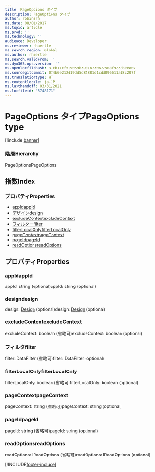 ```yaml
---
title: PageOptions タイプ
description: PageOptions タイプ
author: robinarh
ms.date: 08/01/2017
ms.topic: article
ms.prod: ''
ms.technology: ''
audience: Developer
ms.reviewer: rhaertle
ms.search.region: Global
ms.author: rhaertle
ms.search.validFrom: ''
ms.dyn365.ops.version: ''
ms.openlocfilehash: 37cb11cf519059b39e1673067750af923cbee807
ms.sourcegitcommit: 074b6e212d19dd5d84881d1cdd096611a18c207f
ms.translationtype: HT
ms.contentlocale: ja-JP
ms.lasthandoff: 03/31/2021
ms.locfileid: "5748173"
---
```

# <a name="pageoptions-type"></a><span data-ttu-id="8a82e-103">PageOptions タイプ</span><span class="sxs-lookup"><span data-stu-id="8a82e-103">PageOptions type</span></span>

[!include [banner](../../../../includes/banner.md)]

### <a name="hierarchy"></a><span data-ttu-id="8a82e-104">階層</span><span class="sxs-lookup"><span data-stu-id="8a82e-104">Hierarchy</span></span>

<span data-ttu-id="8a82e-105">PageOptions</span><span class="sxs-lookup"><span data-stu-id="8a82e-105">PageOptions</span></span> <br>

## <a name="index"></a><span data-ttu-id="8a82e-106">指数</span><span class="sxs-lookup"><span data-stu-id="8a82e-106">Index</span></span>

### <a name="properties"></a><span data-ttu-id="8a82e-107">プロパティ</span><span class="sxs-lookup"><span data-stu-id="8a82e-107">Properties</span></span>

* [<span data-ttu-id="8a82e-108">appId</span><span class="sxs-lookup"><span data-stu-id="8a82e-108">appId</span></span>](view-model-ipage-ipageoptions.md#appid)
* [<span data-ttu-id="8a82e-109">デザイン</span><span class="sxs-lookup"><span data-stu-id="8a82e-109">design</span></span>](view-model-ipage-ipageoptions.md#design)
* [<span data-ttu-id="8a82e-110">excludeContext</span><span class="sxs-lookup"><span data-stu-id="8a82e-110">excludeContext</span></span>](view-model-ipage-ipageoptions.md#excludecontext)
* [<span data-ttu-id="8a82e-111">フィルター</span><span class="sxs-lookup"><span data-stu-id="8a82e-111">filter</span></span>](view-model-ipage-ipageoptions.md#filter)
* [<span data-ttu-id="8a82e-112">filterLocalOnly</span><span class="sxs-lookup"><span data-stu-id="8a82e-112">filterLocalOnly</span></span>](view-model-ipage-ipageoptions.md#filterlocalonly)
* [<span data-ttu-id="8a82e-113">pageContext</span><span class="sxs-lookup"><span data-stu-id="8a82e-113">pageContext</span></span>](view-model-ipage-ipageoptions.md#pagecontext)
* [<span data-ttu-id="8a82e-114">pageId</span><span class="sxs-lookup"><span data-stu-id="8a82e-114">pageId</span></span>](view-model-ipage-ipageoptions.md#pageid)
* [<span data-ttu-id="8a82e-115">readOptions</span><span class="sxs-lookup"><span data-stu-id="8a82e-115">readOptions</span></span>](view-model-ipage-ipageoptions.md#readoptions)

## <a name="properties"></a><span data-ttu-id="8a82e-116">プロパティ</span><span class="sxs-lookup"><span data-stu-id="8a82e-116">Properties</span></span>

### <a name="appid"></a><span data-ttu-id="8a82e-117">appId</span><span class="sxs-lookup"><span data-stu-id="8a82e-117">appId</span></span>

<span data-ttu-id="8a82e-118">appId: string (optional)</span><span class="sxs-lookup"><span data-stu-id="8a82e-118">appId: string (optional)</span></span> 




### <a name="design"></a><span data-ttu-id="8a82e-119">design</span><span class="sxs-lookup"><span data-stu-id="8a82e-119">design</span></span>

<span data-ttu-id="8a82e-120">design: [Design](view-model-ipage-idesign.md) (optional)</span><span class="sxs-lookup"><span data-stu-id="8a82e-120">design: [Design](view-model-ipage-idesign.md) (optional)</span></span> 




### <a name="excludecontext"></a><span data-ttu-id="8a82e-121">excludeContext</span><span class="sxs-lookup"><span data-stu-id="8a82e-121">excludeContext</span></span>

<span data-ttu-id="8a82e-122">excludeContext: boolean (省略可)</span><span class="sxs-lookup"><span data-stu-id="8a82e-122">excludeContext: boolean (optional)</span></span> 




### <a name="filter"></a><span data-ttu-id="8a82e-123">フィルタ</span><span class="sxs-lookup"><span data-stu-id="8a82e-123">filter</span></span>

<span data-ttu-id="8a82e-124">filter: DataFilter (省略可)</span><span class="sxs-lookup"><span data-stu-id="8a82e-124">filter: DataFilter (optional)</span></span> 




### <a name="filterlocalonly"></a><span data-ttu-id="8a82e-125">filterLocalOnly</span><span class="sxs-lookup"><span data-stu-id="8a82e-125">filterLocalOnly</span></span>

<span data-ttu-id="8a82e-126">filterLocalOnly: boolean (省略可)</span><span class="sxs-lookup"><span data-stu-id="8a82e-126">filterLocalOnly: boolean (optional)</span></span> 




### <a name="pagecontext"></a><span data-ttu-id="8a82e-127">pageContext</span><span class="sxs-lookup"><span data-stu-id="8a82e-127">pageContext</span></span>

<span data-ttu-id="8a82e-128">pageContext: string (省略可)</span><span class="sxs-lookup"><span data-stu-id="8a82e-128">pageContext: string (optional)</span></span> 




### <a name="pageid"></a><span data-ttu-id="8a82e-129">pageId</span><span class="sxs-lookup"><span data-stu-id="8a82e-129">pageId</span></span>

<span data-ttu-id="8a82e-130">pageId: string (省略可)</span><span class="sxs-lookup"><span data-stu-id="8a82e-130">pageId: string (optional)</span></span> 




### <a name="readoptions"></a><span data-ttu-id="8a82e-131">readOptions</span><span class="sxs-lookup"><span data-stu-id="8a82e-131">readOptions</span></span>

<span data-ttu-id="8a82e-132">readOptions: IReadOptions (省略可)</span><span class="sxs-lookup"><span data-stu-id="8a82e-132">readOptions: IReadOptions (optional)</span></span> 






[!INCLUDE[footer-include](../../../../../../includes/footer-banner.md)]
